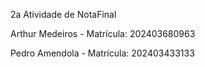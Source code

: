 2a Atividade de NotaFinal

Arthur Medeiros - Matrícula: 202403680963

Pedro Amendola - Matrícula: 202403433133